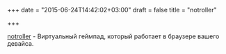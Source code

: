 +++
date = "2015-06-24T14:42:02+03:00"
draft = false
title = "notroller"

+++

<p><a href="https://github.com/johnsto/notroller">notroller</a>&nbsp;- Виртуальный геймпад, который работает в браузере вашего девайса.</p>


